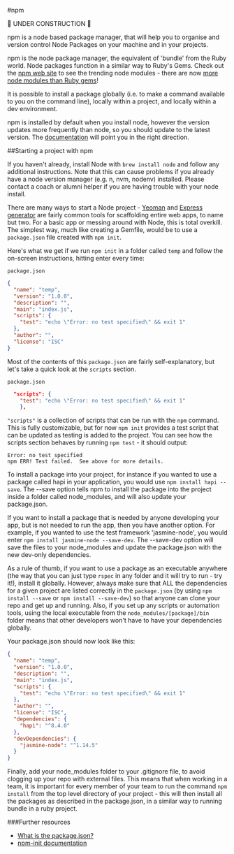 #npm

:construction: UNDER CONSTRUCTION :construction:

npm is a node based package manager, that will help you to organise and version control Node Packages on your machine and in your projects.

npm is the node package manager, the equivalent of 'bundle' from the Ruby world.  Node packages function in a similar way to Ruby's Gems. Check out the [npm web site](https://www.npmjs.com/) to see the trending node modules - there are now [more node modules than Ruby gems](http://www.modulecounts.com/)!

It is possible to install a package globally (i.e. to make a command available to you on the command line), locally within a project, and locally within a dev environment.

npm is installed by default when you install node, however the version updates more frequently than node, so you should update to the latest version. The [documentation](https://docs.npmjs.com/) will point you in the right direction.

##Starting a project with npm

If you haven't already, install Node with `brew install node` and follow any additional instructions.  Note that this can cause problems if you already have a node version manager (e.g. n, nvm, nodenv) installed.  Please contact a coach or alumni helper if you are having trouble with your node install.

There are many ways to start a Node project - [Yeoman](http://yeoman.io/) and [Express generator](http://expressjs.com/starter/generator.html) are fairly common tools for scaffolding entire web apps, to name but two. For a basic app or messing around with Node, this is total overkill. The simplest way, much like creating a Gemfile, would be to use a `package.json` file created with `npm init`.

Here's what we get if we run `npm init` in a folder called `temp` and follow the on-screen instructions, hitting enter every time:

`package.json`
```json
{
  "name": "temp",
  "version": "1.0.0",
  "description": "",
  "main": "index.js",
  "scripts": {
    "test": "echo \"Error: no test specified\" && exit 1"
  },
  "author": "",
  "license": "ISC"
}
```

Most of the contents of this `package.json` are fairly self-explanatory, but let's take a quick look at the `scripts` section.

`package.json`
```json
  "scripts": {
    "test": "echo \"Error: no test specified\" && exit 1"
    },
```

`"scripts"` is a collection of scripts that can be run with the `npm` command. This is fully customizable, but for now `npm init` provides a test script that can be updated as testing is added to the project. You can see how the scripts section behaves by running `npm test` - it should output:

```shell
Error: no test specified
npm ERR! Test failed.  See above for more details.
```

To install a package into your project, for instance if you wanted to use a package called hapi in your application, you would use ``` npm install hapi --save ```. The --save option tells npm to install the package into the project inside a folder called node_modules, and will also update your package.json. 

If you want to install a package that is needed by anyone developing your app, but is not needed to run the app, then you have another option. For example, if you wanted to use the test framework 'jasmine-node', you would enter ``` npm install jasmine-node --save-dev ```. The --save-dev option will save the files to your node_modules and update the package.json with the new dev-only dependencies.

As a rule of thumb, if you want to use a package as an executable anywhere (the way that you can just type `rspec` in any folder and it will try to run - try it!), install it globally. However, always make sure that ALL the dependencies for a given project are listed correctly in the `package.json` (by using ``` npm install --save ``` or ``` npm install --save-dev ```) so that anyone can clone your repo and get up and running. Also, if you set up any scripts or automation tools, using the local executable from the `node_modules/[package]/bin` folder means that other developers won't have to have your dependencies globally.

Your package.json should now look like this:

``` json
{
  "name": "temp",
  "version": "1.0.0",
  "description": "",
  "main": "index.js",
  "scripts": {
    "test": "echo \"Error: no test specified\" && exit 1"
  },
  "author": "",
  "license": "ISC",
  "dependencies": {
    "hapi": "^8.4.0"
  },
  "devDependencies": {
    "jasmine-node": "^1.14.5"
  }
}

```

Finally, add your node_modules folder to your .gitignore file, to avoid clogging up your repo with external files. This means that when working in a team, it is important for every member of your team to run the command ``` npm install ``` from the top level directory of your project - this will then install all the packages as described in the package.json, in a similar way to running bundle in a ruby project.

###Further resources
* [What is the package.json?](https://docs.nodejitsu.com/articles/getting-started/npm/what-is-the-file-package-json)
* [npm-init documentation](https://www.npmjs.org/doc/cli/npm-init.html)
